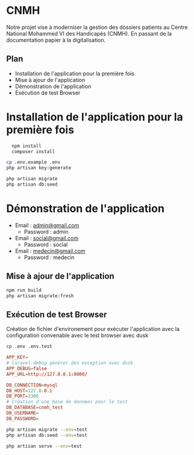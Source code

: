 # CNMH

Notre projet vise à moderniser la gestion des dossiers patients au Centre National Mohammed VI des Handicapés (CNMH). En passant de la documentation papier à la digitalisation.

## Plan

- Installation de l'application pour la première fois
- Mise à ajour de l'application
- Démonstration de l'application 
- Exécution de test Browser


# Installation de l'application pour la première fois

```bash
  npm install
  composer install
```

```bash
cp .env.example .env
php artisan key:generate
```

```bash
php artisan migrate
php artisan db:seed
```

# Démonstration de l'application

- Email : admin@gmail.com
  - Password : admin
- Email : social@gmail.com
  - Password : social
- Email : medecin@gmail.com
  - Password : medecin

## Mise à ajour de l'application

```bash
npm run build
php artisan migrate:fresh
```

## Exécution de test Browser

Création de fichier d'environement pour exécuter l'application avec la configuration convenable avec le test browser avec dusk


```bash
cp .env .env.test

```

```conf
APP_KEY=
# laravel-debug générer des exception avec dusk
APP_DEBUG=false
APP_URL=http://127.0.0.1:8000/

DB_CONNECTION=mysql
DB_HOST=127.0.0.1
DB_PORT=3306
# Création d'une base de données pour le test
DB_DATABASE=cnmh_test
DB_USERNAME=
DB_PASSWORD=
```

```bash
php artisan migrate --env=test
php artisan db:seed --env=test
```

```bash
php artisan serve --env=test
```

